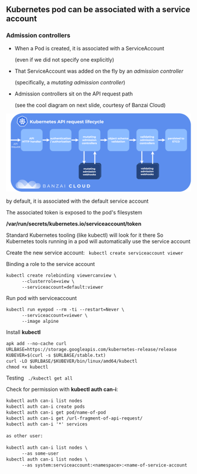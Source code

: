 
## Kubernetes pod can be associated with a service account

### Admission controllers

- When a Pod is created, it is associated with a ServiceAccount

  (even if we did not specify one explicitly)

- That ServiceAccount was added on the fly by an *admission controller*

  (specifically, a *mutating admission controller*)

- Admission controllers sit on the API request path

  (see the cool diagram on next slide, courtesy of Banzai Cloud)

![alt text](api-request-lifecycle.png)


by default, it is associated with the default service account

The associated token is exposed to the pod's filesystem

__/var/run/secrets/kubernetes.io/serviceaccount/token__

Standard Kubernetes tooling (like kubectl) will look for it there
So Kubernetes tools running in a pod will automatically use the service account

Create the new service account: 
``` kubectl create serviceaccount viewer``` 

Binding a role to the service account
``` 
kubectl create rolebinding viewercanview \
      --clusterrole=view \
      --serviceaccount=default:viewer
``` 

Run pod with serviceaccount

```
kubectl run eyepod --rm -ti --restart=Never \
      --serviceaccount=viewer \
      --image alpine
```

Install **kubectl**
```
apk add --no-cache curl
URLBASE=https://storage.googleapis.com/kubernetes-release/release
KUBEVER=$(curl -s $URLBASE/stable.txt)
curl -LO $URLBASE/$KUBEVER/bin/linux/amd64/kubectl
chmod +x kubectl
```

Testing ``` ./kubectl get all```

Check for permission with **kubectl auth can-i**:
```
kubectl auth can-i list nodes
kubectl auth can-i create pods
kubectl auth can-i get pod/name-of-pod
kubectl auth can-i get /url-fragment-of-api-request/
kubectl auth can-i '*' services

as other user:

kubectl auth can-i list nodes \
      --as some-user
kubectl auth can-i list nodes \
      --as system:serviceaccount:<namespace>:<name-of-service-account
      
```



